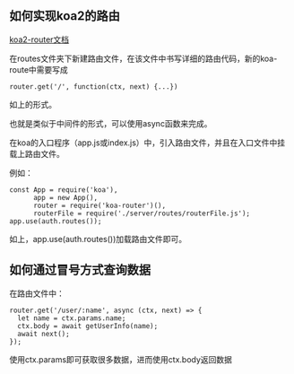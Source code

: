 ## 如何实现koa2的路由
[koa2-router文档](https://github.com/alexmingoia/koa-router/tree/master/)


在routes文件夹下新建路由文件，在该文件中书写详细的路由代码，新的koa-route中需要写成

    router.get('/', function(ctx, next) {...})

如上的形式。

也就是类似于中间件的形式，可以使用async函数来完成。

在koa的入口程序（app.js或index.js）中，引入路由文件，并且在入口文件中挂载上路由文件。

例如：

    const App = require('koa'),
          app = new App(),
          router = require('koa-router')(),
          routerFile = require('./server/routes/routerFile.js');
    app.use(auth.routes());

如上，app.use(auth.routes())加载路由文件即可。

## 如何通过冒号方式查询数据

在路由文件中：

    router.get('/user/:name', async (ctx, next) => {
      let name = ctx.params.name;
      ctx.body = await getUserInfo(name);
      await next();
    });


使用ctx.params即可获取很多数据，进而使用ctx.body返回数据


